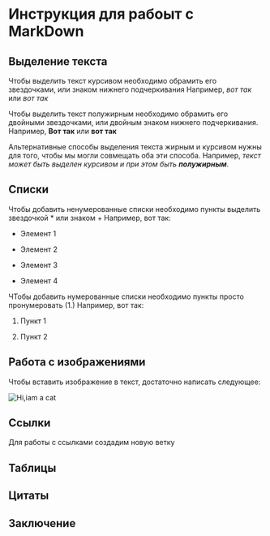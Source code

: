 # Инструкция для рабоыт с MarkDown



## Выделение текста
Чтобы выделить текст курсивом необходимо обрамить его звездочками, или знаком нижнего подчеркивания Например, *вот так* или _вот так_

Чтобы выделить текст полужирным необходимо обрамить его двойными звездочками, или двойным знаком нижнего подчеркивания. Например, **Вот так** или __вот так__

Альтернативные способы выделения текста жирным и курсивом нужны для того, чтобы мы могли совмещать оба эти способа. Например, _текст может быть выделен курсивом и при этом быть **полужирным**_.


## Списки
Чтобы добавить ненумерованные списки необходимо пункты выделить звездочкой * или знаком +
Например, вот так:

* Элемент 1

* Элемент 2

* Элемент 3

+ Элемент 4

ЧТобы добавить нумерованные списки необходимо пункты просто пронумеровать (1.)
Например, вот так:

1. Пункт 1

2. Пункт 2



## Работа с изображениями
Чтобы вставить изображение в текст, достаточно написать следующее:

![Hi,iam a cat](teftelka.jpg)



## Ссылки
Для работы с ссылками создадим новую ветку

## Таблицы

## Цитаты

## Заключение